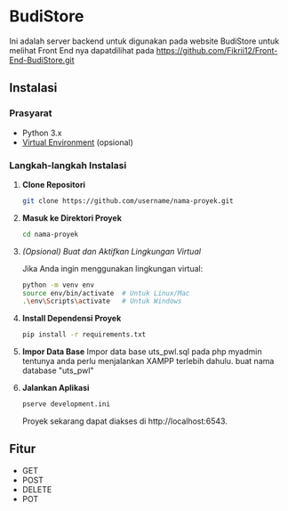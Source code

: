 # BudiStore

Ini adalah server backend untuk digunakan pada website BudiStore untuk melihat Front End nya dapatdilihat pada https://github.com/Fikrii12/Front-End-BudiStore.git

## Instalasi

### Prasyarat
- Python 3.x
- [Virtual Environment](https://docs.python.org/3/library/venv.html) (opsional)

### Langkah-langkah Instalasi

1. **Clone Repositori**

    ```bash
    git clone https://github.com/username/nama-proyek.git
    ```

2. **Masuk ke Direktori Proyek**

    ```bash
    cd nama-proyek
    ```

3. *(Opsional) Buat dan Aktifkan Lingkungan Virtual*

    Jika Anda ingin menggunakan lingkungan virtual:

    ```bash
    python -m venv env
    source env/bin/activate  # Untuk Linux/Mac
    .\env\Scripts\activate   # Untuk Windows
    ```

4. **Install Dependensi Proyek**

    ```bash
    pip install -r requirements.txt
    ```
5. **Impor Data Base**
   Impor data base uts_pwl.sql pada php myadmin tentunya anda perlu menjalankan XAMPP terlebih dahulu. buat nama database "uts_pwl"

6. **Jalankan Aplikasi**

    ```bash
    pserve development.ini
    ```

    Proyek sekarang dapat diakses di http://localhost:6543.


## Fitur

- GET
- POST
- DELETE
- POT


